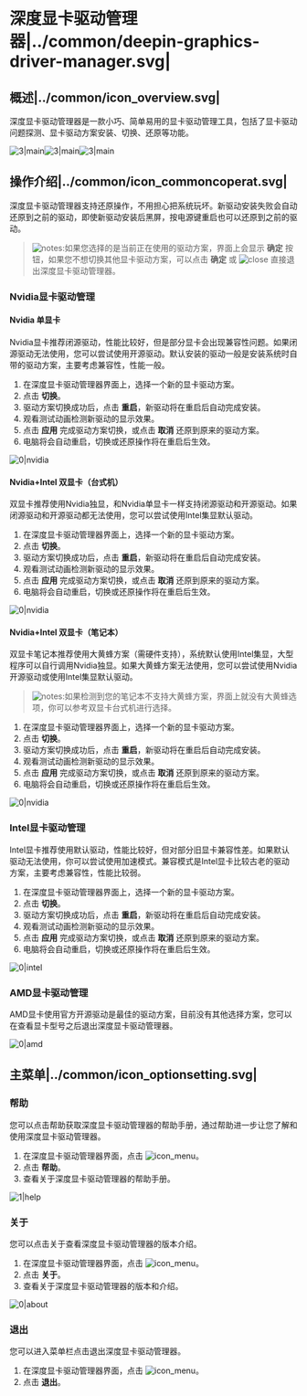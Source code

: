 # 深度显卡驱动管理器|../common/deepin-graphics-driver-manager.svg|

## 概述|../common/icon_overview.svg|

深度显卡驱动管理器是一款小巧、简单易用的显卡驱动管理工具，包括了显卡驱动问题探测、显卡驱动方案安装、切换、还原等功能。

![3|main](jpg/intel.jpg)![3|main](jpg/main2.jpg)![3|main](jpg/main3.jpg)

## 操作介绍|../common/icon_commoncoperat.svg|

深度显卡驱动管理器支持还原操作，不用担心把系统玩坏。新驱动安装失败会自动还原到之前的驱动，即使新驱动安装后黑屏，按电源键重启也可以还原到之前的驱动。

> ![notes](icon/notes.svg):如果您选择的是当前正在使用的驱动方案，界面上会显示 **确定** 按钮，如果您不想切换其他显卡驱动方案，可以点击 **确定** 或 ![close](icon/close.svg) 直接退出深度显卡驱动管理器。

### Nvidia显卡驱动管理

#### Nvidia 单显卡

Nvidia显卡推荐闭源驱动，性能比较好，但是部分显卡会出现兼容性问题。如果闭源驱动无法使用，您可以尝试使用开源驱动。默认安装的驱动一般是安装系统时自带的驱动方案，主要考虑兼容性，性能一般。

1. 在深度显卡驱动管理器界面上，选择一个新的显卡驱动方案。
2. 点击 **切换**。
3. 驱动方案切换成功后，点击 **重启**，新驱动将在重启后自动完成安装。
4. 观看测试动画检测新驱动的显示效果。
5. 点击 **应用** 完成驱动方案切换，或点击 **取消** 还原到原来的驱动方案。
6. 电脑将会自动重启，切换或还原操作将在重启后生效。

![0|nvidia](jpg/nvidia.jpg)

#### Nvidia+Intel 双显卡（台式机）

双显卡推荐使用Nvidia独显，和Nvidia单显卡一样支持闭源驱动和开源驱动。如果闭源驱动和开源驱动都无法使用，您可以尝试使用Intel集显默认驱动。

1. 在深度显卡驱动管理器界面上，选择一个新的显卡驱动方案。
2. 点击 **切换**。
3. 驱动方案切换成功后，点击 **重启**，新驱动将在重启后自动完成安装。
4. 观看测试动画检测新驱动的显示效果。
5. 点击 **应用** 完成驱动方案切换，或点击 **取消** 还原到原来的驱动方案。
6. 电脑将会自动重启，切换或还原操作将在重启后生效。

![0|nvidia](jpg/ni.jpg)

#### Nvidia+Intel 双显卡（笔记本）

双显卡笔记本推荐使用大黄蜂方案（需硬件支持），系统默认使用Intel集显，大型程序可以自行调用Nvidia独显。如果大黄蜂方案无法使用，您可以尝试使用Nvidia开源驱动或使用Intel集显默认驱动。

> ![notes](icon/notes.svg):如果检测到您的笔记本不支持大黄蜂方案，界面上就没有大黄蜂选项，你可以参考双显卡台式机进行选择。

1. 在深度显卡驱动管理器界面上，选择一个新的显卡驱动方案。
2. 点击 **切换**。
3. 驱动方案切换成功后，点击 **重启**，新驱动将在重启后自动完成安装。
4. 观看测试动画检测新驱动的显示效果。
5. 点击 **应用** 完成驱动方案切换，或点击 **取消** 还原到原来的驱动方案。
6. 电脑将会自动重启，切换或还原操作将在重启后生效。

![0|nvidia](jpg/bluebee.jpg)

### Intel显卡驱动管理

Intel显卡推荐使用默认驱动，性能比较好，但对部分旧显卡兼容性差。如果默认驱动无法使用，你可以尝试使用加速模式。兼容模式是Intel显卡比较古老的驱动方案，主要考虑兼容性，性能比较弱。

1. 在深度显卡驱动管理器界面上，选择一个新的显卡驱动方案。
2. 点击 **切换**。
3. 驱动方案切换成功后，点击 **重启**，新驱动将在重启后自动完成安装。
4. 观看测试动画检测新驱动的显示效果。
5. 点击 **应用** 完成驱动方案切换，或点击 **取消** 还原到原来的驱动方案。
6. 电脑将会自动重启，切换或还原操作将在重启后生效。

![0|intel](jpg/intel.jpg)

### AMD显卡驱动管理

AMD显卡使用官方开源驱动是最佳的驱动方案，目前没有其他选择方案，您可以在查看显卡型号之后退出深度显卡驱动管理器。

![0|amd](jpg/amd.jpg)

## 主菜单|../common/icon_optionsetting.svg|

### 帮助

您可以点击帮助获取深度显卡驱动管理器的帮助手册，通过帮助进一步让您了解和使用深度显卡驱动管理器。

1. 在深度显卡驱动管理器界面，点击 ![icon_menu](icon/icon_menu.svg)。
2. 点击 **帮助**。
3. 查看关于深度显卡驱动管理器的帮助手册。

![1|help](jpg/help.jpg)

### 关于

您可以点击关于查看深度显卡驱动管理器的版本介绍。

1. 在深度显卡驱动管理器界面，点击 ![icon_menu](icon/icon_menu.svg)。
2. 点击 **关于**。
3. 查看关于深度显卡驱动管理器的版本和介绍。

![0|about](jpg/about.jpg)

### 退出

您可以进入菜单栏点击退出深度显卡驱动管理器。

1. 在深度显卡驱动管理器界面，点击 ![icon_menu](icon/icon_menu.svg)。
2. 点击 **退出**。

